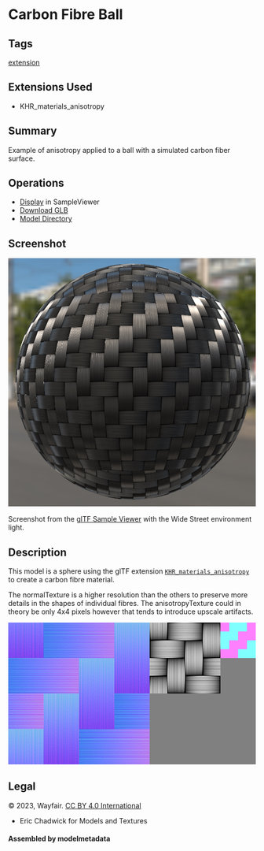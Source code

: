 # Carbon Fibre Ball

## Tags

[extension](../../Models-extension.md)

## Extensions Used

* KHR_materials_anisotropy

## Summary

Example of anisotropy applied to a ball with a simulated carbon fiber surface.

## Operations

* [Display](https://github.khronos.org/glTF-Sample-Viewer-Release/?model=https://raw.GithubUserContent.com/KhronosGroup/glTF-Sample-Assets/main/./Models/CarbonFibre/glTF-Binary/CarbonFibre.glb) in SampleViewer
* [Download GLB](https://raw.GithubUserContent.com/KhronosGroup/glTF-Sample-Assets/main/./Models/CarbonFibre/glTF-Binary/CarbonFibre.glb)
* [Model Directory](./)

## Screenshot

![screenshot](screenshot/screenshot_large.jpg)

Screenshot from the [glTF Sample Viewer](https://github.khronos.org/glTF-Sample-Viewer-Release/) with the Wide Street environment light.

## Description

This model is a sphere using the glTF extension [`KHR_materials_anisotropy`](https://github.com/KhronosGroup/glTF/tree/master/extensions/2.0/Khronos/KHR_materials_anisotropy) to create a carbon fibre material. 

The normalTexture is a higher resolution than the others to preserve more details in the shapes of individual fibres. The anisotropyTexture could in theory be only 4x4 pixels however that tends to introduce upscale artifacts. 

![textures](screenshot/textures.jpg)


## Legal

&copy; 2023, Wayfair. [CC BY 4.0 International](https://creativecommons.org/licenses/by/4.0/legalcode)

 - Eric Chadwick for Models and Textures

#### Assembled by modelmetadata